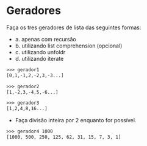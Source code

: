 # Geradores

Faça os tres geradores de lista das seguintes formas:

- a. apenas com recursão
- b. utilizando list comprehension (opcional)
- c. utilizando unfoldr
- d. utilizando iterate

```txt
>>> gerador1
[0,1,-1,2,-2,3,-3...]
```

```txt
>>> gerador2
[1,-2,3,-4,5,-6...]
```

```txt
>>> gerador3
[1,2,4,8,16...]
```

- Faça divisão inteira por 2 enquanto for possível.

```txt
>>> gerador4 1000
[1000, 500, 250, 125, 62, 31, 15, 7, 3, 1]
```
